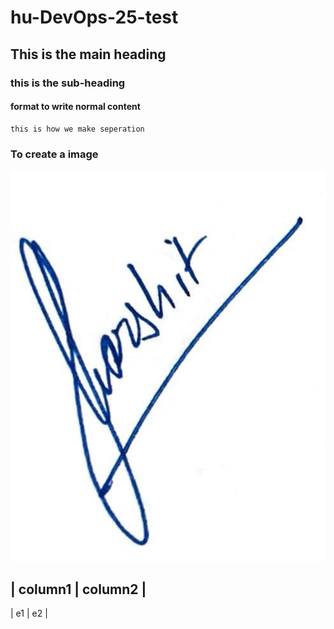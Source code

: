 # hu-DevOps-25-test
## This is the main heading
### this is the sub-heading
#### format to write normal content

````
this is how we make seperation

````
### To create a image
![](./question1/sign-harshit-jindal.JPG)


| column1 | column2 |
 -------------------
| e1      | e2      |
